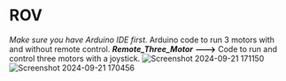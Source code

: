 # ROV
_Make sure you have Arduino IDE first._
Arduino code to run 3 motors with and without remote control. _**Remote_Three_Motor**_ **--->** Code to run and control three motors with a joystick.
![Screenshot 2024-09-21 171150](https://github.com/user-attachments/assets/64449bed-bc3a-4234-9233-0457e5a841ae)
![Screenshot 2024-09-21 170456](https://github.com/user-attachments/assets/b279fb6d-469a-402d-a3a5-2f7d3885651c)
